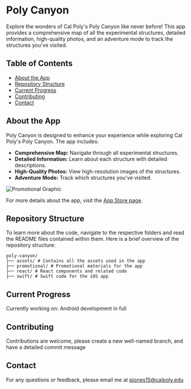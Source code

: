 # Poly Canyon

Explore the wonders of Cal Poly's Poly Canyon like never before! This app provides a comprehensive map of all the experimental structures, detailed information, high-quality photos, and an adventure mode to track the structures you've visited.

## Table of Contents
- [About the App](#about-the-app)
- [Repository Structure](#repository-structure)
- [Current Progress](#current-progress)
- [Contributing](#contributing)
- [Contact](#contact)

## About the App

Poly Canyon is designed to enhance your experience while exploring Cal Poly's Poly Canyon. The app includes:
- **Comprehensive Map:** Navigate through all experimental structures.
- **Detailed Information:** Learn about each structure with detailed descriptions.
- **High-Quality Photos:** View high-resolution images of the structures.
- **Adventure Mode:** Track which structures you've visited.

![Promotional Graphic](assets/screenshot.png)

For more details about the app, visit the [App Store page](https://apps.apple.com/in/app/poly-canyon/id6499063781).

## Repository Structure

To learn more about the code, navigate to the respective folders and read the README files contained within them. Here is a brief overview of the repository structure:

```
poly-canyon/
├── assets/ # Contains all the assets used in the app
├── promotional/ # Promotional materials for the app
├── react/ # React components and related code
├── swift/ # Swift code for the iOS app
```

## Current Progress

Currently working on: Android development in full 

## Contributing

Contributions are welcome, please create a new well-named branch, and have a detailed commit message 


## Contact 

For any questions or feedback, please email me at pjones15@calpoly.edu 
